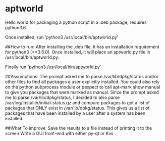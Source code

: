 # aptworld
Hello world for packaging a python script in a .deb package, requires python3.6.

Once installed, run 'python3 /usr/local/bin/aptworld.py'

##How to run:
After installing the .deb file, it has an installation requirement for python3 (>=3.6.0). Once installed, it will place an aptworld.py file in /usr/local/bin/aptworld.py.  

Finally run 'python3 /usr/local/bin/aptworld.py'

##Assumptions:
The prompt asked me to parse /var/lib/dpkg/status and/or other files to find all packages a user explicitly installed.  You could also rely on the python subprocess module or pexpect to call apt-mark show manual to give you packages that were marked as manual. Since the prompt asked me to parse /var/lib/dpkg/status, I decided to also parse /var/log/installer/initial-status.gz and compare packages to get a list of packages that ONLY exist in /var/lib/dpkg/status.  This gives us a list of packages that have been installed by a user after a system has been installed.

##What To improve:
Save the results to a file instead of printing it to the screen
Write a GUI front-end with either py-qt or Kivi
